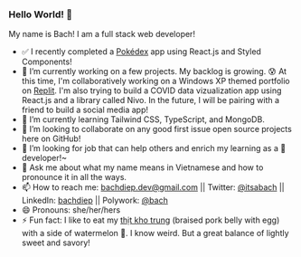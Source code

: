 ### Hello World! 👋

My name is Bach! I am a full stack web developer! 

- ✅ I recently completed a [Pokédex](https://bndiep.github.io/pokedex/) app using React.js and Styled Components!
- 🔭 I’m currently working on a few projects. My backlog is growing. 😰 At this time, I'm collaboratively working on a Windows XP themed portfolio on [Replit](https://replit.com/@rmdpalo/Portfolio#src/components/MenuBar.js). I'm also trying to build a COVID data vizualization app using React.js and a library called Nivo. In the future, I will be pairing with a friend to build a social media app!
- 🌱 I’m currently learning Tailwind CSS, TypeScript, and MongoDB.
- 👯 I’m looking to collaborate on any good first issue open source projects here on GitHub!
- 🤔 I’m looking for job that can help others and enrich my learning as a 🔰 developer!~
- 💬 Ask me about what my name means in Vietnamese and how to pronounce it in all the ways.
- 📫 How to reach me: bachdiep.dev@gmail.com || Twitter: [@itsabach](https://twitter.com/itsabach) || LinkedIn: [bachdiep](www.linkedin.com/in/bachdiep) || Polywork: [@bach](https://www.polywork.com/bach)
- 😄 Pronouns: she/her/hers
- ⚡ Fun fact: I like to eat my [thịt kho trung](https://en.wikipedia.org/wiki/Th%E1%BB%8Bt_kho_t%C3%A0u) (braised pork belly with egg) with a side of watermelon 🍉. I know weird. But a great balance of lightly sweet and savory!
